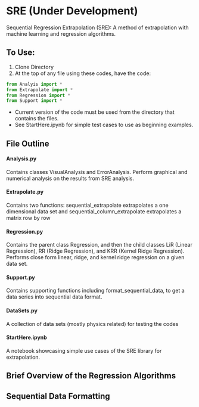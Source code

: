 # SRE (Under Development)
Sequential Regression Extrapolation (SRE): A method of extrapolation with machine learning and regression algorithms.

## To Use:
1. Clone Directory
2. At the top of any file using these codes, have the code:
```python
from Analyis import *
from Extrapolate import *
from Regression import *
from Support import *
```
* Current version of the code must be used from the directory that contains the files.
* See StartHere.ipynb for simple test cases to use as beginning examples.

## File Outline

#### **Analysis.py**
Contains classes VisualAnalysis and ErrorAnalysis.  Perform graphical and numerical analysis on the results from SRE analysis.
#### **Extrapolate.py**
Contains two functions: sequential_extrapolate extrapolates a one dimensional data set and sequential_column_extrapolate extrapolates a matrix row by row
#### **Regression.py**
Contains the parent class Regression, and then the child classes LiR (Linear Regression), RR (Ridge Regression), and KRR (Kernel Ridge Regression).  Performs close form linear, ridge, and kernel ridge regression on a given data set.
#### **Support.py**
Contains supporting functions including format_sequential_data, to get a data series into sequential data format.
#### **DataSets.py**
A collection of data sets (mostly physics related) for testing the codes
#### **StartHere.ipynb**
A notebook showcasing simple use cases of the SRE library for extrapolation.

## Brief Overview of the Regression Algorithms

## Sequential Data Formatting
